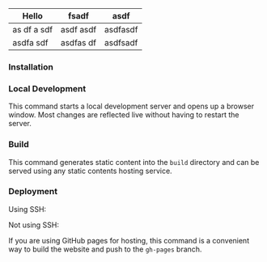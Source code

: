 | **Hello**   | fsadf     | asdf     |
| ----------- | --------- | -------- |
| as df a sdf | asdf asdf | asdfasdf |
| asdfa sdf   | asdfas df | asdfsadf |

### Installation

### Local Development

This command starts a local development server and opens up a browser window. Most changes are reflected live without having to restart the server.

### Build

This command generates static content into the `build` directory and can be served using any static contents hosting service.

### Deployment

Using SSH:

Not using SSH:

If you are using GitHub pages for hosting, this command is a convenient way to build the website and push to the `gh-pages` branch.
